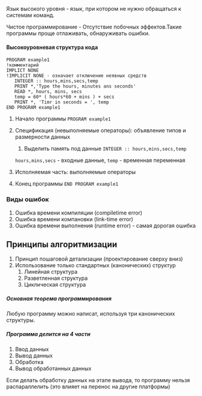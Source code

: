 Язык высокого уровня - язык, при котором не нужно обращаться к системам команд.

Чистое программирование - Отсутствие побочных эффектов.Такие программы проще отлаживать, обнаруживать ошибки.
 
#### Высокоуровневая структура кода
```
PROGRAM example1
!комментарий
IMPLICT NONE
!IMPLICIT NONE - означает отключение неявных средств
   INTEGER :: hours,mins,secs,temp
   PRINT *,'Type the hours, minutes ans seconds'
   READ *, hours, mins, secs
   temp = 60* ( hours*60 + mins ) + secs
   PRINT *, 'Timr in seconds = ', temp
END PROGRAM example1
```
1. Начало программы
`PROGRAM example1`
3. Спецификация (невыполняемые операторы): объявление типов и размерности данных

    1. Выделить память под данные `INTEGER :: hours,mins,secs,temp`

   `hours,mins,secs` - входные данные, `temp` - временная переменная
5. Исполняемая часть: выполняемые операторы
6. Конец программы
`END PROGRAM example1`

### Виды ошибок
1. Ошибка времени компиляции (compiletime error)
2. Ошибка времени компановки (link-time error)
3. Ошибка времени выполнения (runtime error) - самая дорогая ошибка

## Принципы алгоритмизации
1. Принцип пошаговой детализации (проектирование сверху вниз)
2. Использование только стандартных (канонических) структур
   1. Линейная структура
   2. Разветленная структура
   3. Циклическая структура

##### Основная теорема программирования
Любую программу можно написат, используя три канонических структуры.

##### Программа делится на 4 части
1. Ввод данных
2. Вывод данных
3. Обработка
4. Вывод обработанных данных

Если делать обработку данных на этапе вывода, то программу нельзя распараллелить (это влияет на перенос на другие платформы)
